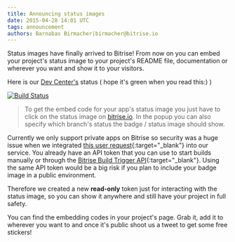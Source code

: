 ```yaml
---
title: Announcing status images
date: 2015-04-28 14:01 UTC
tags: announcement
authors: Barnabas Birmacher|birmacher@bitrise.io
---
```


Status images have finally arrived to Bitrise!
From now on you can embed your project's status image to your project's README file,
documentation or wherever you want and show it to your visitors.

Here is our [Dev Center's](http://devcenter.bitrise.io) status ( hope it's green when you read this:) )

[![Build Status](https://www.bitrise.io/app/83acac4fa8a7643e.svg?token=KlXUQom3675zIXd5K2xf7w&branch=master)](http://devcenter.bitrise.io)

> To get the embed code for your app's status image you just have to
> click on the status image on [bitrise.io](https://www.bitrise.io).
> In the popup you can also specify which branch's status the
> badge / status image should show.

Currently we only support private apps on Bitrise so security was a huge issue when we
integrated [this user request](https://bitrise.uservoice.com/forums/235233-general/suggestions/7678128-add-image-endpoints-for-github-build-passing-faili){:target="_blank"}
into our service. You already have an API token that you can use to start builds
manually or through the [Bitrise Build Trigger API](http://devcenter.bitrise.io/api/build-trigger){:target="_blank"}.
Using the same API token would be a big risk if you plan to include your badge image in a public environment.

Therefore we created a new **read-only** token just for interacting with the status image,
so you can show it anywhere and still have your project in full safety.

You can find the embedding codes in your project's page.
Grab it, add it to wherever you want to and once it's public shoot us a tweet to get some free stickers!
